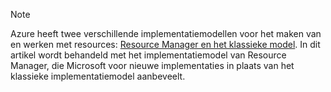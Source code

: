 > [!NOTE]
> Azure heeft twee verschillende implementatiemodellen voor het maken van en werken met resources: [Resource Manager en het klassieke model](../articles/azure-resource-manager/resource-manager-deployment-model.md).  In dit artikel wordt behandeld met het implementatiemodel van Resource Manager, die Microsoft voor nieuwe implementaties in plaats van het klassieke implementatiemodel aanbeveelt.
